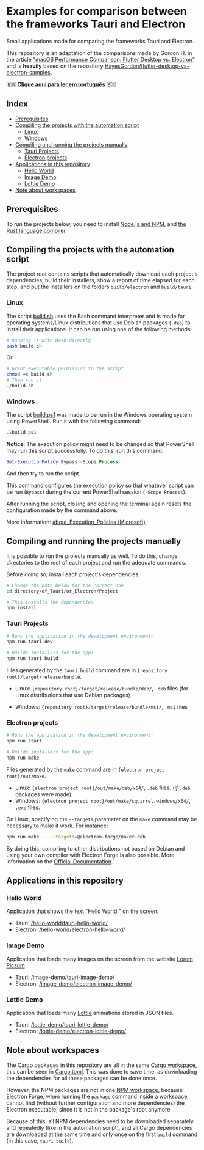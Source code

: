 # Examples for comparison between the frameworks Tauri and Electron <!-- omit in toc -->

Small applications made for comparing the frameworks Tauri and Electron.

This repository is an adaptation of the comparisons made by Gordon H. in the
article
["macOS Performance Comparison: Flutter Desktop vs. Electron"](https://getstream.io/blog/flutter-desktop-vs-electron/),
and is **heavily** based on the repository
[HayesGordon/flutter-desktop-vs-electron-samples](https://github.com/HayesGordon/flutter-desktop-vs-electron-samples).

:brazil: **[Clique aqui para ler em português](./README.pt-br.md)** :brazil:

## Index <!-- omit in toc -->

- [Prerequisites](#prerequisites)
- [Compiling the projects with the automation script](#compiling-the-projects-with-the-automation-script)
  - [Linux](#linux)
  - [Windows](#windows)
- [Compiling and running the projects manually](#compiling-and-running-the-projects-manually)
  - [Tauri Projects](#tauri-projects)
  - [Electron projects](#electron-projects)
- [Applications in this repository](#applications-in-this-repository)
  - [Hello World](#hello-world)
  - [Image Demo](#image-demo)
  - [Lottie Demo](#lottie-demo)
- [Note about workspaces](#note-about-workspaces)

## Prerequisites

To run the projects below, you need to install
[Node.js and NPM](https://nodejs.org/en/download/package-manager/),
and [the Rust language compiler](https://www.rust-lang.org/learn/get-started).

## Compiling the projects with the automation script

The project root contains scripts that automatically download each project's
dependencies, build their installers, show a report of time elapsed for each
step, and put the installers on the folders `build/electron` and `build/tauri`.

### Linux

The script [build.sh](/build.sh) uses the Bash command interpreter and is made
for operating systems/Linux distributions that use Debian packages (`.deb`) to
install their applications. It can be run using one of the following methods:

```sh
# Running it with Bash directly
bash build.sh
```

Or

```sh
# Grant executable permission to the script
chmod +x build.sh
# Then run it
./build.sh
```

### Windows

The script [build.ps1](/build.ps1) was made to be run in the Windows operating
system using PowerShell. Run it with the following command:

```powershell
.\build.ps1
```

**Notice**: The execution policy might need to be changed so that PowerShell
may run this script successfully. To do this, run this command:

```powershell
Set-ExecutionPolicy Bypass -Scope Process
```

And then try to run the script.

This command configures the execution policy so that whatever script can be run
(`Bypass`) during the current PowerShell session (`-Scope Process`).

After running the script, closing and opening the terminal again resets the
configuration made by the command above.

More information:
[about_Execution_Policies (Microsoft)](https://learn.microsoft.com/en-us/powershell/module/microsoft.powershell.core/about/about_execution_policies?view=powershell-5.1)

## Compiling and running the projects manually

It is possible to run the projects manually as well. To do this, change
directories to the root of each project and run the adequate commands.

Before doing so, install each project's dependencies:

```sh
# Change the path below for the correct one
cd directory/of_Tauri/or_Electron/Project

# This installs the dependencies
npm install
```

### Tauri Projects

```sh
# Runs the application in the development environment:
npm run tauri dev

# Builds installers for the app:
npm run tauri build
```

Files generated by the `tauri build` command are in `{repository root}/target/release/bundle`.

- Linux: `{repository root}/target/release/bundle/deb/`, `.deb` files (for Linux distributions that use Debian packages)

- Windows: `{repository root}/target/release/bundle/msi/`, `.msi` files

### Electron projects

```sh
# Runs the application in the development environment:
npm run start

# Builds installers for the app:
npm run make
```

Files generated by the `make` command are in `{electron project root}/out/make`.

- Linux: `{electron project root}/out/make/deb/x64/`, `.deb` files. (_if_ `.deb` packages were made).
- Windows: `{electron project root}/out/make/squirrel.windows/x64/`, `.exe` files.

On Linux, specifying the `--targets` parameter on the `make` command may be
necessary to make it work. For instance:

```sh
npm run make -- --targets=@electron-forge/maker-deb
```

By doing this, compiling to other distributions not based on Debian and using your
own compiler with Electron Forge is also possible. More information on the
[Official Documentation](https://www.electronforge.io/cli#make).

## Applications in this repository

### Hello World

Application that shows the text "Hello World!" on the screen.

- Tauri: [/hello-world/tauri-hello-world/](/hello-world/tauri-hello-world/)
- Electron: [/hello-world/electron-hello-world/](/hello-world/electron-hello-world/)

### Image Demo

Application that loads many images on the screen from the website [Lorem Picsum](https://picsum.photos/)

- Tauri: [/image-demo/tauri-image-demo/](/image-demo/tauri-image-demo/)
- Electron: [/image-demo/electron-image-demo/](/image-demo/electron-image-demo/)

### Lottie Demo

Application that loads many [Lottie](http://airbnb.io/lottie) animations stored in JSON files.

- Tauri: [/lottie-demo/tauri-lottie-demo/](/lottie-demo/tauri-lottie-demo/)
- Electron: [/lottie-demo/electron-lottie-demo/](/lottie-demo/electron-lottie-demo/)

## Note about workspaces

The Cargo packages in this repository are all in the same
[Cargo workspace](https://doc.rust-lang.org/book/ch14-03-cargo-workspaces.html),
this can be seen in [Cargo.toml](/Cargo.toml). This was done to save time, as
downloading the dependencies for all these packages can be done once.

However, the NPM packages are not in one
[NPM workspace](https://docs.npmjs.com/cli/v7/using-npm/workspaces), because
Electron Forge, when running the `package` command inside a workspace, cannot find
(without further configuration and more dependencies) the Electron executable,
since it is not in the package's root anymore.

Because of this, all NPM dependencies need to be downloaded separately and
repeatedly (like in the automation script), and all Cargo dependencies are
downloaded at the same time and only once on the first `build` command (in this
case, `tauri build`).

